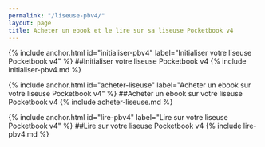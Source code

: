 ```yaml
---
permalink: "/liseuse-pbv4/"
layout: page
title: Acheter un ebook et le lire sur sa liseuse Pocketbook v4
---
```


{% include anchor.html id="initialiser-pbv4" label="Initialiser votre liseuse Pocketbook v4" %}
##Initialiser votre liseuse Pocketbook v4
{% include initialiser-pbv4.md %}

{% include anchor.html id="acheter-liseuse" label="Acheter un ebook sur votre liseuse Pocketbook v4" %}
##Acheter un ebook sur votre liseuse Pocketbook v4
{% include acheter-liseuse.md %}

{% include anchor.html id="lire-pbv4" label="Lire sur votre liseuse Pocketbook v4" %}
##Lire sur votre liseuse Pocketbook v4
{% include lire-pbv4.md %}